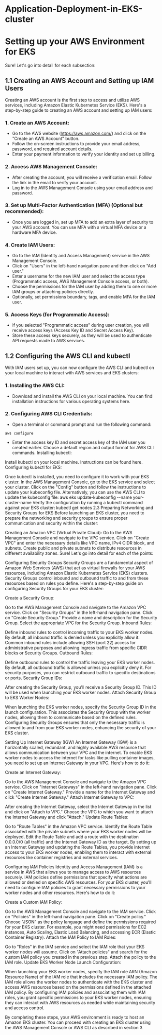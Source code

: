 # Application-Deployment-in-EKS-cluster
# Setting up your AWS Environment for EKS
Sure! Let's go into detail for each subsection:

## 1.1 Creating an AWS Account and Setting up IAM Users
Creating an AWS account is the first step to access and utilize AWS services, including Amazon Elastic Kubernetes Service (EKS). Here's a step-by-step guide to creating an AWS account and setting up IAM users:

### 1. Create an AWS Account:

* Go to the AWS website (https://aws.amazon.com/) and click on the "Create an AWS Account" button.
* Follow the on-screen instructions to provide your email address, password, and required account details.
* Enter your payment information to verify your identity and set up billing.
### 2. Access AWS Management Console:

* After creating the account, you will receive a verification email. Follow the link in the email to verify your account.
* Log in to the AWS Management Console using your email address and password.
### 3. Set up Multi-Factor Authentication (MFA) (Optional but recommended):

* Once you are logged in, set up MFA to add an extra layer of security to your AWS account. You can use MFA with a virtual MFA device or a hardware MFA device.
### 4. Create IAM Users:

* Go to the IAM (Identity and Access Management) service in the AWS Management Console.
* Click on "Users" in the left-hand navigation pane and then click on "Add user."
* Enter a username for the new IAM user and select the access type (Programmatic access, AWS Management Console access, or both).
* Choose the permissions for the IAM user by adding them to one or more IAM groups or attaching policies directly.
* Optionally, set permissions boundary, tags, and enable MFA for the IAM user.
### 5. Access Keys (for Programmatic Access):

* If you selected "Programmatic access" during user creation, you will receive access keys (Access Key ID and Secret Access Key).
* Store these access keys securely, as they will be used to authenticate API requests made to AWS services.
## 1.2 Configuring the AWS CLI and kubectl
With IAM users set up, you can now configure the AWS CLI and kubectl on your local machine to interact with AWS services and EKS clusters:

### 1. Installing the AWS CLI:

* Download and install the AWS CLI on your local machine. You can find installation instructions for various operating systems here.
### 2. Configuring AWS CLI Credentials:

* Open a terminal or command prompt and run the following command:
  
```
aws configure
```
* Enter the access key ID and secret access key of the IAM user you created earlier.
Choose a default region and output format for AWS CLI commands.
Installing kubectl:

Install kubectl on your local machine. Instructions can be found here.
Configuring kubectl for EKS:

Once kubectl is installed, you need to configure it to work with your EKS cluster.
In the AWS Management Console, go to the EKS service and select your cluster.
Click on the "Config" button and follow the instructions to update your kubeconfig file. Alternatively, you can use the AWS CLI to update the kubeconfig file:
aws eks update-kubeconfig --name your-cluster-name
Verify the configuration by running a kubectl command against your EKS cluster:
kubectl get nodes
2.3 Preparing Networking and Security Groups for EKS
Before launching an EKS cluster, you need to prepare the networking and security groups to ensure proper communication and security within the cluster:

Creating an Amazon VPC (Virtual Private Cloud):
Go to the AWS Management Console and navigate to the VPC service.
Click on "Create VPC" and enter the necessary details like VPC name, IPv4 CIDR block, and subnets.
Create public and private subnets to distribute resources in different availability zones.
Sure! Let's go into detail for each of the points:

Configuring Security Groups
Security Groups are a fundamental aspect of Amazon Web Services (AWS) that act as virtual firewalls for your AWS resources, including Amazon Elastic Kubernetes Service (EKS) clusters. Security Groups control inbound and outbound traffic to and from these resources based on rules you define. Here's a step-by-step guide on configuring Security Groups for your EKS cluster:

Create a Security Group:

Go to the AWS Management Console and navigate to the Amazon VPC service.
Click on "Security Groups" in the left-hand navigation pane.
Click on "Create Security Group."
Provide a name and description for the Security Group.
Select the appropriate VPC for the Security Group.
Inbound Rules:

Define inbound rules to control incoming traffic to your EKS worker nodes.
By default, all inbound traffic is denied unless you explicitly allow it.
Common inbound rules include allowing SSH (port 22) access for administrative purposes and allowing ingress traffic from specific CIDR blocks or Security Groups.
Outbound Rules:

Define outbound rules to control the traffic leaving your EKS worker nodes.
By default, all outbound traffic is allowed unless you explicitly deny it.
For security purposes, you can restrict outbound traffic to specific destinations or ports.
Security Group IDs:

After creating the Security Group, you'll receive a Security Group ID. This ID will be used when launching your EKS worker nodes.
Attach Security Group to EKS Worker Nodes:

When launching the EKS worker nodes, specify the Security Group ID in the launch configuration. This associates the Security Group with the worker nodes, allowing them to communicate based on the defined rules.
Configuring Security Groups ensures that only the necessary traffic is allowed to and from your EKS worker nodes, enhancing the security of your EKS cluster.

Setting Up Internet Gateway (IGW)
An Internet Gateway (IGW) is a horizontally scaled, redundant, and highly available AWS resource that allows communication between your VPC and the internet. To enable EKS worker nodes to access the internet for tasks like pulling container images, you need to set up an Internet Gateway in your VPC. Here's how to do it:

Create an Internet Gateway:

Go to the AWS Management Console and navigate to the Amazon VPC service.
Click on "Internet Gateways" in the left-hand navigation pane.
Click on "Create Internet Gateway."
Provide a name for the Internet Gateway and click "Create Internet Gateway."
Attach Internet Gateway to VPC:

After creating the Internet Gateway, select the Internet Gateway in the list and click on "Attach to VPC."
Choose the VPC to which you want to attach the Internet Gateway and click "Attach."
Update Route Tables:

Go to "Route Tables" in the Amazon VPC service.
Identify the Route Table associated with the private subnets where your EKS worker nodes will be deployed.
Edit the Route Table and add a route with the destination 0.0.0.0/0 (all traffic) and the Internet Gateway ID as the target.
By setting up an Internet Gateway and updating the Route Tables, you provide internet access to your EKS worker nodes, enabling them to interact with external resources like container registries and external services.

Configuring IAM Policies
Identity and Access Management (IAM) is a service in AWS that allows you to manage access to AWS resources securely. IAM policies define permissions that specify what actions are allowed or denied on specific AWS resources. For your EKS cluster, you'll need to configure IAM policies to grant necessary permissions to your worker nodes and other resources. Here's how to do it:

Create a Custom IAM Policy:

Go to the AWS Management Console and navigate to the IAM service.
Click on "Policies" in the left-hand navigation pane.
Click on "Create policy."
Choose "JSON" as the policy language and define the permissions required for your EKS cluster. For example, you might need permissions for EC2 instances, Auto Scaling, Elastic Load Balancing, and accessing ECR (Elastic Container Registry).
Attach the IAM Policy to IAM Roles:

Go to "Roles" in the IAM service and select the IAM role that your EKS worker nodes will assume.
Click on "Attach policies" and search for the custom IAM policy you created in the previous step.
Attach the policy to the IAM role.
Update EKS Worker Node Launch Configuration:

When launching your EKS worker nodes, specify the IAM role ARN (Amazon Resource Name) of the IAM role that includes the necessary IAM policy.
The IAM role allows the worker nodes to authenticate with the EKS cluster and access AWS resources based on the permissions defined in the attached IAM policy.
By configuring IAM policies and associating them with IAM roles, you grant specific permissions to your EKS worker nodes, ensuring they can interact with AWS resources as needed while maintaining security and access control.

By completing these steps, your AWS environment is ready to host an Amazon EKS cluster. You can proceed with creating an EKS cluster using the AWS Management Console or AWS CLI as described in section 3.

